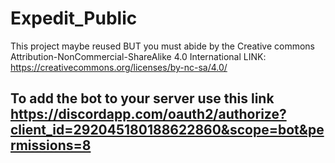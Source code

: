 # Expedit_Public

This project maybe reused BUT you must abide by the Creative commons Attribution-NonCommercial-ShareAlike 4.0 International
LINK: https://creativecommons.org/licenses/by-nc-sa/4.0/

## To add the bot to your server use this link https://discordapp.com/oauth2/authorize?client_id=292045180188622860&scope=bot&permissions=8
